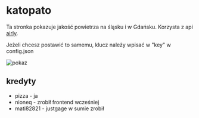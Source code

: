 # katopato

Ta stronka pokazuje jakość powietrza na śląsku i w Gdańsku. Korzysta z api [airly](https://developer.airly.eu/docs). 

Jeżeli chcesz postawić to samemu, klucz należy wpisać w "key" w config.json

![pokaz](https://i.imgur.com/uaogMH3.png)
## kredyty
* pizza - ja
* nioneq - zrobił frontend wcześniej
* mati82821 - justgage w sumie zrobił
